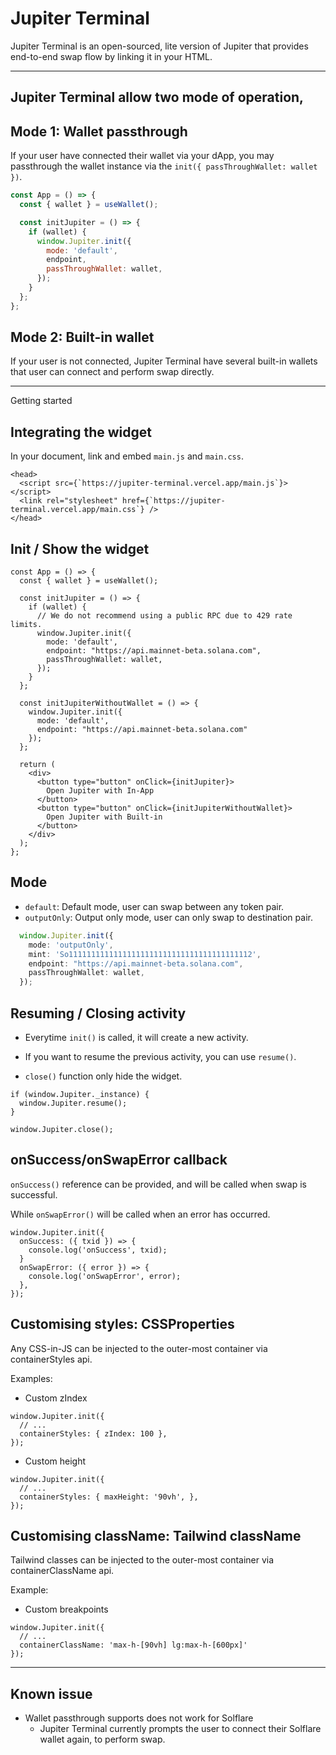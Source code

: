 # Jupiter Terminal

Jupiter Terminal is an open-sourced, lite version of Jupiter that provides end-to-end swap flow by linking it in your HTML.

---

## Jupiter Terminal allow two mode of operation,

## Mode 1: Wallet passthrough

If your user have connected their wallet via your dApp, you may passthrough the wallet instance via the `init({ passThroughWallet: wallet })`.

```jsx
const App = () => {
  const { wallet } = useWallet();

  const initJupiter = () => {
    if (wallet) {
      window.Jupiter.init({
        mode: 'default',
        endpoint,
        passThroughWallet: wallet,
      });
    }
  };
};
```

## Mode 2: Built-in wallet

If your user is not connected, Jupiter Terminal have several built-in wallets that user can connect and perform swap directly.

---

Getting started

## Integrating the widget

In your document, link and embed `main.js` and `main.css`.

```tsx
<head>
  <script src={`https://jupiter-terminal.vercel.app/main.js`}></script>
  <link rel="stylesheet" href={`https://jupiter-terminal.vercel.app/main.css`} />
</head>
```

## Init / Show the widget

```tsx
const App = () => {
  const { wallet } = useWallet();

  const initJupiter = () => {
    if (wallet) {
      // We do not recommend using a public RPC due to 429 rate limits.
      window.Jupiter.init({
        mode: 'default',
        endpoint: "https://api.mainnet-beta.solana.com",
        passThroughWallet: wallet,
      });
    }
  };

  const initJupiterWithoutWallet = () => {
    window.Jupiter.init({ 
      mode: 'default',
      endpoint: "https://api.mainnet-beta.solana.com"
    });
  };

  return (
    <div>
      <button type="button" onClick={initJupiter}>
        Open Jupiter with In-App
      </button>
      <button type="button" onClick={initJupiterWithoutWallet}>
        Open Jupiter with Built-in
      </button>
    </div>
  );
};
```

## Mode
- `default`: Default mode, user can swap between any token pair.
- `outputOnly`: Output only mode, user can only swap to destination pair.
```ts
  window.Jupiter.init({
    mode: 'outputOnly',
    mint: 'So11111111111111111111111111111111111111112',
    endpoint: "https://api.mainnet-beta.solana.com",
    passThroughWallet: wallet,
  });
```


## Resuming / Closing activity
- Everytime `init()` is called, it will create a new activity. 

- If you want to resume the previous activity, you can use `resume()`.

- `close()` function only hide the widget.

```tsx
if (window.Jupiter._instance) {
  window.Jupiter.resume();
}

window.Jupiter.close();
```

## onSuccess/onSwapError callback
`onSuccess()` reference can be provided, and will be called when swap is successful.

While `onSwapError()` will be called when an error has occurred.

```tsx
window.Jupiter.init({
  onSuccess: ({ txid }) => {
    console.log('onSuccess', txid);
  }
  onSwapError: ({ error }) => {
    console.log('onSwapError', error);
  },
});
```

## Customising styles: CSSProperties
Any CSS-in-JS can be injected to the outer-most container via containerStyles api.

Examples:
- Custom zIndex

```tsx
window.Jupiter.init({
  // ...
  containerStyles: { zIndex: 100 },
});
```

- Custom height
```tsx
window.Jupiter.init({
  // ...
  containerStyles: { maxHeight: '90vh', },
});
```

## Customising className: Tailwind className
Tailwind classes can be injected to the outer-most container via containerClassName api.

Example:
- Custom breakpoints

```tsx
window.Jupiter.init({
  // ...
  containerClassName: 'max-h-[90vh] lg:max-h-[600px]'
});
```

---

## Known issue

- Wallet passthrough supports does not work for Solflare
  - Jupiter Terminal currently prompts the user to connect their Solflare wallet again, to perform swap.
